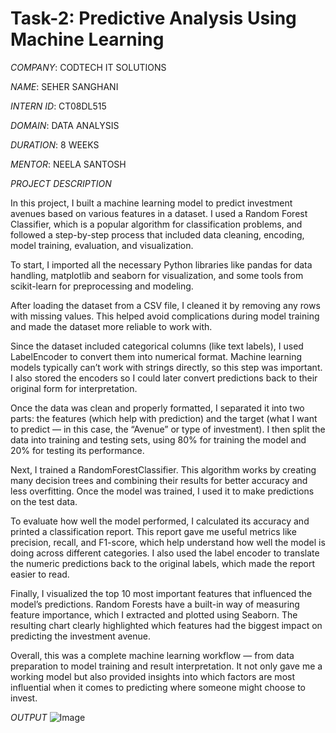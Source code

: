 # Task-2: Predictive Analysis Using Machine Learning

*COMPANY*: CODTECH IT SOLUTIONS

*NAME*: SEHER SANGHANI

*INTERN ID*: CT08DL515

*DOMAIN*: DATA ANALYSIS

*DURATION*: 8 WEEKS

*MENTOR*: NEELA SANTOSH

*PROJECT DESCRIPTION*

In this project, I built a machine learning model to predict investment avenues based on various features in a dataset. I used a Random Forest Classifier, which is a popular algorithm for classification problems, and followed a step-by-step process that included data cleaning, encoding, model training, evaluation, and visualization.

To start, I imported all the necessary Python libraries like pandas for data handling, matplotlib and seaborn for visualization, and some tools from scikit-learn for preprocessing and modeling.

After loading the dataset from a CSV file, I cleaned it by removing any rows with missing values. This helped avoid complications during model training and made the dataset more reliable to work with.

Since the dataset included categorical columns (like text labels), I used LabelEncoder to convert them into numerical format. Machine learning models typically can’t work with strings directly, so this step was important. I also stored the encoders so I could later convert predictions back to their original form for interpretation.

Once the data was clean and properly formatted, I separated it into two parts: the features (which help with prediction) and the target (what I want to predict — in this case, the “Avenue” or type of investment). I then split the data into training and testing sets, using 80% for training the model and 20% for testing its performance.

Next, I trained a RandomForestClassifier. This algorithm works by creating many decision trees and combining their results for better accuracy and less overfitting. Once the model was trained, I used it to make predictions on the test data.

To evaluate how well the model performed, I calculated its accuracy and printed a classification report. This report gave me useful metrics like precision, recall, and F1-score, which help understand how well the model is doing across different categories. I also used the label encoder to translate the numeric predictions back to the original labels, which made the report easier to read.

Finally, I visualized the top 10 most important features that influenced the model’s predictions. Random Forests have a built-in way of measuring feature importance, which I extracted and plotted using Seaborn. The resulting chart clearly highlighted which features had the biggest impact on predicting the investment avenue.

Overall, this was a complete machine learning workflow — from data preparation to model training and result interpretation. It not only gave me a working model but also provided insights into which factors are most influential when it comes to predicting where someone might choose to invest.

*OUTPUT*
![Image](https://github.com/user-attachments/assets/0c48f413-31a8-4143-8349-5b1f6019c94c)
